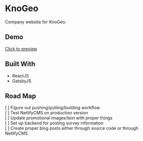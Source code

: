 # KnoGeo

Company website for KnoGeo.

## Demo

[Click to preview](KnoGeo.com)

## Built With

- ReactJS
- GatsbyJS

## Road Map

[ ] Figure out pushing/pulling/building workflow  
[ ] Test NetlifyCMS on production version  
[ ] Update promotional images/text with proper things  
[ ] Set up backend for posting survey information  
[ ] Create proper blog posts either through source code or through NetlifyCMS
